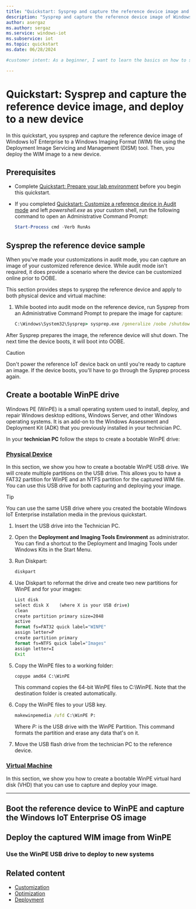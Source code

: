 ```yaml
---
title: "Quickstart: Sysprep and capture the reference device image and deploy to a new device"
description: "Sysprep and capture the reference device image of Windows IoT Enterprise to a WIM using DISM. Then deploy the WIM image to a new device"
author: asergaz
ms.author: sergaz
ms.service: windows-iot
ms.subservice: iot
ms.topic: quickstart
ms.date: 06/28/2024

#customer intent: As a beginner, I want to learn the basics on how to sysprep, capture and deploy Windows IoT Enterprise.

---
```


# Quickstart: Sysprep and capture the reference device image, and deploy to a new device

In this quickstart, you sysprep and capture the reference device image of Windows IoT Enterprise to a Windows Imaging Format (WIM) file using the Deployment Image Servicing and Management (DISM) tool. Then, you deploy the WIM image to a new device.

## Prerequisites

- Complete [Quickstart: Prepare your lab environment](quickstart-pepare-lab-environment.md) before you begin this quickstart.
- If you completed [Quickstart: Customize a reference device in Audit mode](quickstart-customize-reference-device.md) and left *powershell.exe* as your custom shell, run the following command to open an Administrative Command Prompt:

    ```powershell
    Start-Process cmd -Verb RunAs
    ```
<!-- TODO: Confirm the command above, is this working? -->

## Sysprep the reference device sample

When you've made your customizations in audit mode, you can capture an image of your customized reference device. While audit mode isn't required, it does provide a scenario where the device can be customized online prior to OOBE.

This section provides steps to sysprep the reference device and apply to both physical device and virtual machine:

1. While booted into audit mode on the reference device, run Sysprep from an Administrative Command Prompt to prepare the image for capture:

    ```cmd
    C:\Windows\System32\Sysprep> sysprep.exe /generalize /oobe /shutdown
    ```

After Sysprep prepares the image, the reference device will shut down. The next time the device boots, it will boot into OOBE.

> [!CAUTION]
> Don't power the reference IoT device back on until you're ready to capture an image. If the device boots, you'll have to go through the Sysprep process again.

## Create a bootable WinPE drive

Windows PE (WinPE) is a small operating system used to install, deploy, and repair Windows desktop editions, Windows Server, and other Windows operating systems. It is an add-on to the Windows Assessment and Deployment Kit (ADK) that you previously installed in your technician PC.

In your **technician PC** follow the steps to create a bootable WinPE drive:

### [Physical Device](#tab/physicaldevice)

In this section, we show you how to create a bootable WinPE USB drive. We will create multiple partitions on the USB drive. This allows you to have a FAT32 partition for WinPE and an NTFS partition for the captured WIM file. You can use this USB drive for both capturing and deploying your image.

> [!TIP]
> You can use the same USB drive where you created the bootable Windows IoT Enterprise installation media in the previous quickstart.

1. Insert the USB drive into the Technician PC.

1. Open the **Deployment and Imaging Tools Environment** as administrator. You can find a shortcut to the Deployment and Imaging Tools under Windows Kits in the Start Menu.

1. Run Diskpart:

    ```cmd
    diskpart
    ```

1. Use Diskpart to reformat the drive and create two new partitions for WinPE and for your images:

    ```cmd
    List disk
    select disk X    (where X is your USB drive)
    clean
    create partition primary size=2048
    active
    format fs=FAT32 quick label="WINPE"
    assign letter=P
    create partition primary
    format fs=NTFS quick label="Images"
    assign letter=I  
    Exit
    ```

1. Copy the WinPE files to a working folder:

    ```cmd
    copype amd64 C:\WinPE 
    ```

    This command copies the 64-bit WinPE files to C:\WinPE. Note that the destination folder is created automatically.

1. Copy the WinPE files to your USB key.

    ```cmd
    makewinpemedia /ufd C:\WinPE P:
    ```

    Where *P:* is the USB drive with the WinPE Partition. This command formats the partition and erase any data that's on it.

1. Move the USB flash drive from the technician PC to the reference device.

### [Virtual Machine](#tab/virtualmachine)

In this section, we show you how to create a bootable WinPE virtual hard disk (VHD) that you can use to capture and deploy your image.

---

## Boot the reference device to WinPE and capture the Windows IoT Enterprise OS image

## Deploy the captured WIM image from WinPE

### Use the WinPE USB drive to deploy to new systems

## Related content

- [Customization](../Customize/customize-overview.md)
- [Optimization](../Optimize/Overview.md)
- [Deployment](../Deployment/index.md)